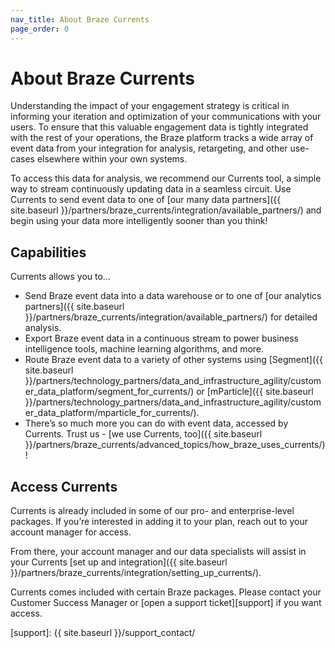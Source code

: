 ```yaml
---
nav_title: About Braze Currents
page_order: 0
---
```


# About Braze Currents

Understanding the impact of your engagement strategy is critical in informing your iteration and optimization of your communications with your users. To ensure that this valuable engagement data is tightly integrated with the rest of your operations, the Braze platform tracks a wide array of event data from your integration for analysis, retargeting, and other use-cases elsewhere within your own systems.

To access this data for analysis, we recommend our Currents tool, a simple way to stream continuously updating data in a seamless circuit. Use Currents to send event data to one of [our many data partners]({{ site.baseurl }}/partners/braze_currents/integration/available_partners/) and begin using your data more intelligently sooner than you think!

## Capabilities

Currents allows you to…
* Send Braze event data into a data warehouse or to one of [our analytics partners]({{ site.baseurl }}/partners/braze_currents/integration/available_partners/) for detailed analysis.
* Export Braze event data in a continuous stream to power business intelligence tools, machine learning algorithms, and more.
* Route Braze event data to a variety of other systems using [Segment]({{ site.baseurl }}/partners/technology_partners/data_and_infrastructure_agility/customer_data_platform/segment_for_currents/) or [mParticle]({{ site.baseurl }}/partners/technology_partners/data_and_infrastructure_agility/customer_data_platform/mparticle_for_currents/).
* There’s so much more you can do with event data, accessed by Currents. Trust us - [we use Currents, too]({{ site.baseurl }}/partners/braze_currents/advanced_topics/how_braze_uses_currents/)!

## Access Currents

Currents is already included in some of our pro- and enterprise-level packages. If you’re interested in adding it to your plan, reach out to your account manager for access.

From there, your account manager and our data specialists will assist in your Currents [set up and integration]({{ site.baseurl }}/partners/braze_currents/integration/setting_up_currents/).

Currents comes included with certain Braze packages. Please contact your Customer Success Manager or [open a support ticket][support] if you want access.



[support]: {{ site.baseurl }}/support_contact/
